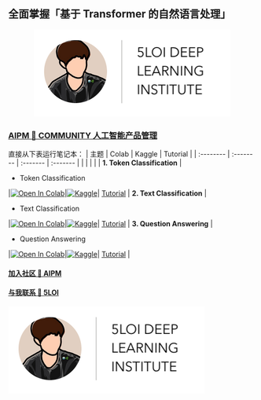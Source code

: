 ## 全面掌握「基于 Transformer 的自然语言处理」

<center><a href="https://5loi.com/about_loi"> <img src="Transformer_NLP/images/DLI_Header.png" alt="Header" style="width: 400px;"/> </a></center>

### [AIPM 🌿 COMMUNITY 人工智能产品管理](https://roadmaps.feishu.cn/wiki/RykrwFxPiiU4T7kZ63bc7Lqdnch)

直接从下表运行笔记本：
| 主题 | Colab | Kaggle | Tutorial |
| :-------- | :-------- | :------- | :------- |
| | | | |
**1. Token Classification**
|<ul><li>Token Classification</li></ul>|[![Open In Colab](https://colab.research.google.com/assets/colab-badge.svg)](https://colab.research.google.com/github/wuloi/5loi-Transformer-NLP/blob/zh/Transformer_NLP/zh/workshops/TokenClassification/00_introduction.ipynb)|[![Kaggle](https://kaggle.com/static/images/open-in-kaggle.svg)](https://kaggle.com/kernels/welcome?src=https://github.com/wuloi/5loi-Transformer-NLP/blob/zh/Transformer_NLP/zh/workshops/TokenClassification/00_introduction.ipynb)| [Tutorial](Transformer_NLP/tutorials/Task1-TokenClassification.mp4) |
**2. Text Classification**
|<ul><li>Text Classification</li></ul>|[![Open In Colab](https://colab.research.google.com/assets/colab-badge.svg)](https://colab.research.google.com/github/wuloi/5loi-Transformer-NLP/blob/zh/Transformer_NLP/zh/workshops/TextClassification/00_introduction.ipynb)|[![Kaggle](https://kaggle.com/static/images/open-in-kaggle.svg)](https://kaggle.com/kernels/welcome?src=https://github.com/wuloi/5loi-Transformer-NLP/blob/zh/Transformer_NLP/zh/workshops/TextClassification/00_introduction.ipynb)| [Tutorial](Transformer_NLP/tutorials/Task1-TextClassification.mp4) |
**3. Question Answering**
|<ul><li>Question Answering</li></ul>|[![Open In Colab](https://colab.research.google.com/assets/colab-badge.svg)](https://colab.research.google.com/github/wuloi/5loi-Transformer-NLP/blob/zh/Transformer_NLP/zh/workshops/QuestionAnswering/00_introduction.ipynb)|[![Kaggle](https://kaggle.com/static/images/open-in-kaggle.svg)](https://kaggle.com/kernels/welcome?src=https://github.com/wuloi/5loi-Transformer-NLP/blob/zh/Transformer_NLP/zh/workshops/QuestionAnswering/00_introduction.ipynb)| [Tutorial](Transformer_NLP/tutorials/Task1-QuestionAnswering.mp4) |


#### [加入社区 🌿 AIPM](https://www.theforage.cn/community)
#### [与我联系 🐬 5LOI](https://5loi.com/about_loi)

![DLI Header](Transformer_NLP/images/DLI_Header.png)